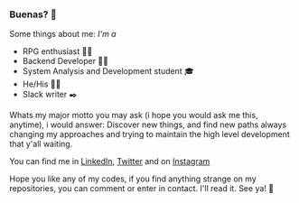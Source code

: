 ### Buenas? 👋
Some things about me:
*I'm a*
* RPG enthusiast 🧙‍♂️
* Backend Developer 🧑‍💻
* System Analysis and Development student 🎓
* He/His 🏳️‍🌈
* Slack writer ✒️

Whats my major motto you may ask (i hope you would ask me this, anytime), i would answer:
Discover new things, and find new paths always changing my approaches and trying to maintain the high level development that y'all waiting.

You can find me in
[LinkedIn](http://www.linkedin.com/in/o-davi/),
[Twitter](http://www.twitter.com/_odavi) and on
[Instagram](http://www.instagram.com/_o.davi)

Hope you like any of my codes, if you find anything strange on my repositories, you can comment or enter in contact. I'll read it.
See ya! 👋

    
